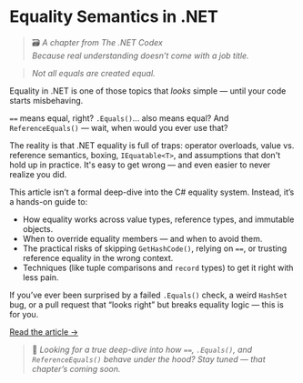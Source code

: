 # Equality Semantics in .NET

> 🗃️ *A chapter from The .NET Codex*  
> *Because real understanding doesn’t come with a job title.*  

> *Not all equals are created equal.*

Equality in .NET is one of those topics that *looks* simple — until your code starts misbehaving.

`==` means equal, right? `.Equals()`... also means equal? And `ReferenceEquals()` — wait, when would you ever use that?

The reality is that .NET equality is full of traps: operator overloads, value vs. reference semantics, boxing, `IEquatable<T>`, and assumptions that don't hold up in practice. It's easy to get wrong — and even easier to never realize you did.

This article isn’t a formal deep-dive into the C# equality system. Instead, it’s a hands-on guide to:
- How equality works across value types, reference types, and immutable objects.
- When to override equality members — and when to avoid them.
- The practical risks of skipping `GetHashCode()`, relying on `==`, or trusting reference equality in the wrong context.
- Techniques (like tuple comparisons and `record` types) to get it right with less pain.

If you’ve ever been surprised by a failed `.Equals()` check, a weird `HashSet` bug, or a pull request that “looks right” but breaks equality logic — this is for you.

[Read the article →](https://github.com/gmcnickle/netcodex/blob/main/.NET%20Equality%20Semantics/ARTICLE.md)

> 📌 *Looking for a true deep-dive into how `==`, `.Equals()`, and `ReferenceEquals()` behave under the hood? Stay tuned — that chapter’s coming soon.*
